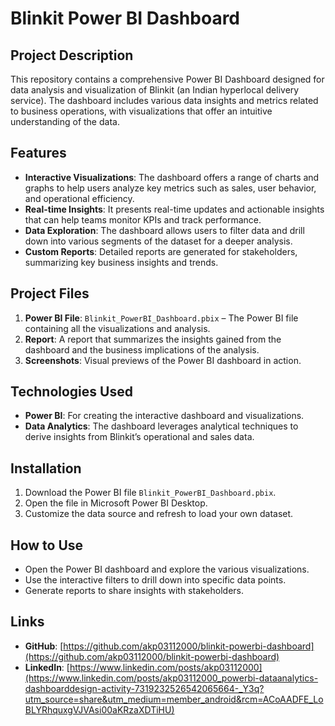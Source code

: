 # Blinkit Power BI Dashboard

## Project Description

This repository contains a comprehensive Power BI Dashboard designed for data analysis and visualization of Blinkit (an Indian hyperlocal delivery service). The dashboard includes various data insights and metrics related to business operations, with visualizations that offer an intuitive understanding of the data.

## Features

- **Interactive Visualizations**: The dashboard offers a range of charts and graphs to help users analyze key metrics such as sales, user behavior, and operational efficiency.
- **Real-time Insights**: It presents real-time updates and actionable insights that can help teams monitor KPIs and track performance.
- **Data Exploration**: The dashboard allows users to filter data and drill down into various segments of the dataset for a deeper analysis.
- **Custom Reports**: Detailed reports are generated for stakeholders, summarizing key business insights and trends.

## Project Files

1. **Power BI File**: `Blinkit_PowerBI_Dashboard.pbix` – The Power BI file containing all the visualizations and analysis.
2. **Report**: A report that summarizes the insights gained from the dashboard and the business implications of the analysis.
3. **Screenshots**: Visual previews of the Power BI dashboard in action.

## Technologies Used

- **Power BI**: For creating the interactive dashboard and visualizations.
- **Data Analytics**: The dashboard leverages analytical techniques to derive insights from Blinkit’s operational and sales data.

## Installation

1. Download the Power BI file `Blinkit_PowerBI_Dashboard.pbix`.
2. Open the file in Microsoft Power BI Desktop.
3. Customize the data source and refresh to load your own dataset.

## How to Use

- Open the Power BI dashboard and explore the various visualizations.
- Use the interactive filters to drill down into specific data points.
- Generate reports to share insights with stakeholders.

## Links

- **GitHub**: [https://github.com/akp03112000/blinkit-powerbi-dashboard](https://github.com/akp03112000/blinkit-powerbi-dashboard)
- **LinkedIn**: [https://www.linkedin.com/posts/akp03112000](https://www.linkedin.com/posts/akp03112000_powerbi-dataanalytics-dashboarddesign-activity-7319232526542065664-_Y3q?utm_source=share&utm_medium=member_android&rcm=ACoAADFE_LoBLYRhquxgVJVAsi00aKRzaXDTiHU)

